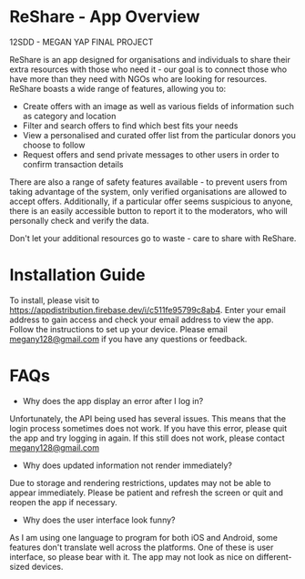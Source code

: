 # ReShare - App Overview
12SDD - MEGAN YAP FINAL PROJECT

ReShare is an app designed for organisations and individuals to share their extra resources with those who need it - our goal is to connect those who have more than they need with NGOs who are looking for resources. ReShare boasts a wide range of features, allowing you to:
- Create offers with an image as well as various fields of information such as category and location
- Filter and search offers to find which best fits your needs
- View a personalised and curated offer list from the particular donors you choose to follow
- Request offers and send private messages to other users in order to confirm transaction details

There are also a range of safety features available - to prevent users from taking advantage of the system, only verified organisations are allowed to accept offers. Additionally, if a particular offer seems suspicious to anyone, there is an easily accessible button to report it to the moderators, who will personally check and verify the data.

Don't let your additional resources go to waste - care to share with ReShare.

# Installation Guide
To install, please visit to https://appdistribution.firebase.dev/i/c511fe95799c8ab4. Enter your email address to gain access and check your email address
to view the app. Follow the instructions to set up your device. Please email megany128@gmail.com if you have any questions or feedback.

# FAQs
- Why does the app display an error after I log in?

Unfortunately, the API being used has several issues. This means that the login process sometimes does not work. If you have this error,
please quit the app and try logging in again. If this still does not work, please contact megany128@gmail.com

- Why does updated information not render immediately?

Due to storage and rendering restrictions, updates may not be able to appear immediately. Please be patient and refresh the screen
or quit and reopen the app if necessary.

- Why does the user interface look funny?

As I am using one language to program for both iOS and Android, some features don't translate well across the platforms.
One of these is user interface, so please bear with it. The app may not look as nice on different-sized devices.
